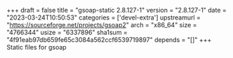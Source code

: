 +++
draft = false
title = "gsoap-static 2.8.127-1"
version = "2.8.127-1"
date = "2023-03-24T10:50:53"
categories = ['devel-extra']
upstreamurl = "https://sourceforge.net/projects/gsoap2"
arch = "x86_64"
size = "4766344"
usize = "6337896"
sha1sum = "4f91eab97db659fe65c3084a562ccf6539719897"
depends = "[]"
+++
Static files for gsoap
